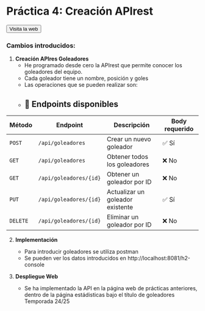 # Práctica 4: Creación APIrest

<a href="https://mrandy5.github.io/index.html#inicio" target="_blank">
    <button>Visita la web</button>
</a>

### Cambios introducidos:

1. **Creación APIres Goleadores**
   - He programado desde cero la APIrest que permite conocer los     goleadores del equipo.
   - Cada goleador tiene un nombre, posición y goles
   - Las operaciones que se pueden realizar son:
   - ## 🧪 Endpoints disponibles

| Método   | Endpoint                | Descripción                      | Body requerido |
|----------|-------------------------|----------------------------------|----------------|
| `POST`   | `/api/goleadores`       | Crear un nuevo goleador          | ✅ Sí           |
| `GET`    | `/api/goleadores`       | Obtener todos los goleadores     | ❌ No           |
| `GET`    | `/api/goleadores/{id}`  | Obtener un goleador por ID       | ❌ No           |
| `PUT`    | `/api/goleadores/{id}`  | Actualizar un goleador existente | ✅ Sí           |
| `DELETE` | `/api/goleadores/{id}`  | Eliminar un goleador por ID      | ❌ No           |


2. **Implementación**
   - Para introducir goleadores se utiliza postman
   - Se pueden ver los datos introducidos en http://localhost:8081/h2-console

3. **Despliegue Web**
   - Se ha implementado la API en la página web de prácticas anteriores, dentro de la página estádisticas bajo el título de goleadores Temporada 24/25
    


